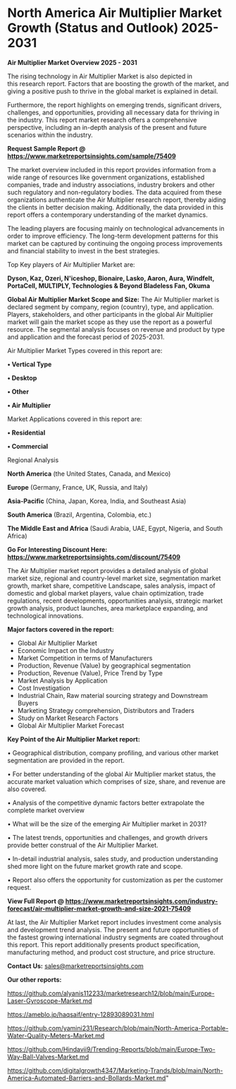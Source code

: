 # North America Air Multiplier Market Growth (Status and Outlook) 2025-2031

<Strong> Air Multiplier Market Overview 2025 - 2031</strong>

The rising technology in Air Multiplier Market is also depicted in this research report. Factors that are boosting the growth of the market, and giving a positive push to thrive in the global market is explained in detail.

Furthermore, the report highlights on emerging trends, significant drivers, challenges, and opportunities, providing all necessary data for thriving in the industry. This report market research offers a comprehensive perspective, including an in-depth analysis of the present and future scenarios within the industry.

<strong>Request Sample Report @ <a href=https://www.marketreportsinsights.com/sample/75409>https://www.marketreportsinsights.com/sample/75409</a></strong>

The market overview included in this report provides information from a wide range of resources like government organizations, established companies, trade and industry associations, industry brokers and other such regulatory and non-regulatory bodies. The data acquired from these organizations authenticate the Air Multiplier research report, thereby aiding the clients in better decision making. Additionally, the data provided in this report offers a contemporary understanding of the market dynamics.

The leading players are focusing mainly on technological advancements in order to improve efficiency. The long-term development patterns for this market can be captured by continuing the ongoing process improvements and financial stability to invest in the best strategies.

Top Key players of Air Multiplier Market are:

<strong>Dyson, Kaz, Ozeri, N&#39;iceshop, Bionaire, Lasko, Aaron, Aura, Windfelt, PortaCell, MULTIPLY, Technologies & Beyond Bladeless Fan, Okuma</strong>

<strong><b>Global Air Multiplier Market Scope and Size:</b></strong>
The Air Multiplier market is declared segment by company, region (country), type, and application. Players, stakeholders, and other participants in the global Air Multiplier market will gain the market scope as they use the report as a powerful resource. The segmental analysis focuses on revenue and product by type and application and the forecast period of 2025-2031.

Air Multiplier Market Types covered in this report are:

<strong>• Vertical Type

• Desktop

• Other

• Air Multiplier</strong>

Market Applications covered in this report are:

<strong>• Residential

• Commercial</strong> 

Regional Analysis

<strong>North America</strong> (the United States, Canada, and Mexico)

<strong>Europe</strong> (Germany, France, UK, Russia, and Italy)

<strong>Asia-Pacific</strong> (China, Japan, Korea, India, and Southeast Asia)

<strong>South America</strong> (Brazil, Argentina, Colombia, etc.)

<strong>The Middle East and Africa</strong> (Saudi Arabia, UAE, Egypt, Nigeria, and South Africa)

<strong>Go For Interesting Discount Here: <a href=https://www.marketreportsinsights.com/discount/75409>https://www.marketreportsinsights.com/discount/75409</a></strong>

The Air Multiplier market report provides a detailed analysis of global market size, regional and country-level market size, segmentation market growth, market share, competitive Landscape, sales analysis, impact of domestic and global market players, value chain optimization, trade regulations, recent developments, opportunities analysis, strategic market growth analysis, product launches, area marketplace expanding, and technological innovations.

<strong><b>Major factors covered in the report:</b></strong>
<ul>
  <li>Global Air Multiplier Market </li>
  <li>Economic Impact on the Industry</li>
  <li>Market Competition in terms of Manufacturers</li>
  <li>Production, Revenue (Value) by geographical segmentation</li>
  <li>Production, Revenue (Value), Price Trend by Type</li>
  <li>Market Analysis by Application</li>
  <li>Cost Investigation</li>
  <li>Industrial Chain, Raw material sourcing strategy and Downstream Buyers</li>
  <li>Marketing Strategy comprehension, Distributors and Traders</li>
  <li>Study on Market Research Factors</li>
  <li>Global Air Multiplier Market Forecast</li>
</ul>

<strong><b>Key Point of the Air Multiplier Market report:</b></strong>

• Geographical distribution, company profiling, and various other market segmentation are provided in the report.

• For better understanding of the global Air Multiplier market status, the accurate market valuation which comprises of size, share, and revenue are also covered.

• Analysis of the competitive dynamic factors better extrapolate the complete market overview

• What will be the size of the emerging Air Multiplier market in 2031?

• The latest trends, opportunities and challenges, and growth drivers provide better construal of the Air Multiplier Market.

• In-detail industrial analysis, sales study, and production understanding shed more light on the future market growth rate and scope.

• Report also offers the opportunity for customization as per the customer request.

<strong><b>View Full Report @ <a href=https://www.marketreportsinsights.com/industry-forecast/air-multiplier-market-growth-and-size-2021-75409>https://www.marketreportsinsights.com/industry-forecast/air-multiplier-market-growth-and-size-2021-75409</a></b></strong>


At last, the Air Multiplier Market report includes investment come analysis and development trend analysis. The present and future opportunities of the fastest growing international industry segments are coated throughout this report. This report additionally presents product specification, manufacturing method, and product cost structure, and price structure.

<strong>Contact Us:</strong>
sales@marketreportsinsights.com

<strong>Our other reports:</strong>

<a href=https://github.com/alyanis112233/marketresearch12/blob/main/Europe-Laser-Gyroscope-Market.md>https://github.com/alyanis112233/marketresearch12/blob/main/Europe-Laser-Gyroscope-Market.md</a>

<a href=https://ameblo.jp/haqsaif/entry-12893089031.html>https://ameblo.jp/haqsaif/entry-12893089031.html</a>

<a href=https://github.com/yamini231/Research/blob/main/North-America-Portable-Water-Quality-Meters-Market.md>https://github.com/yamini231/Research/blob/main/North-America-Portable-Water-Quality-Meters-Market.md</a>

<a href=https://github.com/Hindavii9/Trending-Reports/blob/main/Europe-Two-Way-Ball-Valves-Market.md>https://github.com/Hindavii9/Trending-Reports/blob/main/Europe-Two-Way-Ball-Valves-Market.md</a>

<a href=https://github.com/digitalgrowth4347/Marketing-Trands/blob/main/North-America-Automated-Barriers-and-Bollards-Market.md>https://github.com/digitalgrowth4347/Marketing-Trands/blob/main/North-America-Automated-Barriers-and-Bollards-Market.md</a>"
